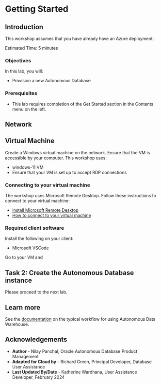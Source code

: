# Getting Started

## Introduction

This workshop assumes that you have already have an Azure deployment. 

Estimated Time: 5 minutes

### Objectives

In this lab, you will:

-   Provision a new Autonomous Database

### Prerequisites

-   This lab requires completion of the Get Started section in the Contents menu on the left.


## Network

## Virtual Machine
Create a Windows virtual machine on the network. Ensure that the VM is accessible by your computer. This workshop uses: 
* windows-11 VM
* Ensure that your VM is set up to accept RDP connections

### Connecting to your virtual machine
The workshop uses Microsoft Remote Desktop. Follow these instructions to connect to your virtual machine:
* [Install Microsoft Remote Desktop](https://learn.microsoft.com/en-us/windows-server/remote/remote-desktop-services/clients/remote-desktop-clients) 
* [How to connect to your virtual machine](https://learn.microsoft.com/en-us/azure/virtual-machines/windows/connect-rdp)


### Required client software
Install the following on your client:
* Microsoft VSCode

Go to your VM and 


[](include:adb-goto-service-body.md)

## Task 2: Create the Autonomous Database instance
[](include:adb-provision-body.md)

Please proceed to the next lab.

## Learn more

See the [documentation](https://docs.oracle.com/en/cloud/paas/autonomous-data-warehouse-cloud/user/autonomous-workflow.html#GUID-5780368D-6D40-475C-8DEB-DBA14BA675C3) on the typical workflow for using Autonomous Data Warehouse.

## Acknowledgements

- **Author** - Nilay Panchal, Oracle Autonomous Database Product Management
- **Adapted for Cloud by** - Richard Green, Principal Developer, Database User Assistance
- **Last Updated By/Date** - Katherine Wardhana, User Assistance Developer, February 2024
